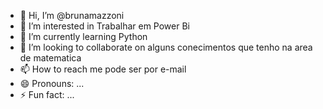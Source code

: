 - 👋 Hi, I’m @brunamazzoni
- 👀 I’m interested in Trabalhar em Power Bi
- 🌱 I’m currently learning Python
- 💞️ I’m looking to collaborate on alguns conecimentos que tenho na area de matematica
- 📫 How to reach me pode ser por e-mail
- 😄 Pronouns: ...
- ⚡ Fun fact: ...

<!---
brunamazzoni/brunamazzoni is a ✨ special ✨ repository because its `README.md` (this file) appears on your GitHub profile.
You can click the Preview link to take a look at your changes.
--->
